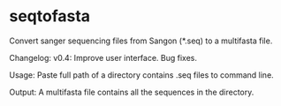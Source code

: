 # seqtofasta
Convert sanger sequencing files from Sangon (*.seq) to a multifasta file.

Changelog:
	v0.4: Improve user interface. Bug fixes.

Usage:
	Paste full path of a directory contains .seq files to command line.

Output:
	A multifasta file contains all the sequences in the directory.

